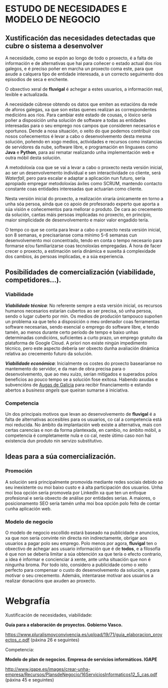 # ESTUDO DE NECESIDADES E MODELO DE NEGOCIO

## Xustificación das necesidades detectadas que cubre o sistema a desenvolver

A necesidade, como se expón ao longo de todo o proxecto, é a falta de información e de alternativas que hai para coñecer o estado actual dos ríos galegos, e é preciso poñer en marcha un proxecto coma este, para que axude a calquera tipo de entidade interesada, a un correcto seguimento dos episodios de seca e enchente. 

O obxectivo xeral de **fluvigal** é achegar a estes usuarios, a información real, lexible e actualizada. 

A necesidade cúbrese obtendo os datos que emiten as estacións da rede de aforos galegas, xa que son estas quenes realizan as correspondentes medicións aos ríos. Para cambiar este estado de cousas, o lóxico sería poñer a disposición unha solución de software a todas as entidades interesadas para o seu emprego nos campos que consideren necesarios e oportunos. Dende a nosa situación, o xeito do que podemos contribuír cos nosos coñecementos é levar a cabo o desenvolvemento desta mesma solución, poñendo en xogo medios, actividades e recursos como instancias de servidores da nube, software libre, e programación en linguaxes como **Java** e **Python**, para así rematar realizando unha implementación web e outra móbil desta solución. 

A metodoloxía coa que se vai a levar a cabo o proxecto nesta versión inicial, ao ser un desenvolvemento individual e sen interactividade co cliente, será *Waterfall*, pero para escalar e adaptar a aplicación nun futuro, sería apropiado empregar metodoloxías áxiles como SCRUM, mantendo contacto constante coas
entidades interesadas que actuarían como cliente.

Nesta versión inicial do proxecto, a realización xiraría únicamente en torno a unha sóa persoa, aínda que co apoio de profesorado experto que aporta a súa visión e coñecementos para mellorar o produto. De cara ao crecemento da solución, cantas máis persoas implicadas no proxecto, en principio, maior simplicidade de desenvolvemento e maior valor engadido tería.

O tempo co que se conta para levar a cabo o proxecto nesta versión inicial, son 8 semanas, e precisaríanse coma mínimo 5-6 semanas cun desenvolvemento moi concentrado, tendo en conta o tempo necesario para formarse e/ou familiarizarse coas tecnoloxías empregadas. Á hora de facer crecer o proxecto, a estimación sería dinámica e suxeita á complexidade dos cambios, ás persoas implicadas, e a súa experiencia.

## Posibilidades de comercialización (viabilidade, competidores…).

### Viabilidade

_**Viabilidade técnica**_: No referente sempre a esta versión inicial, os recursos humanos necesarios estarían cubertos ao ser precisa, só unha persoa, sendo o lugar cuberto por min. Os medios de produción tampouco supoñen un problema xa que teño a disposición o meu ordenador coas ferramentas software necesarias, sendo esencial o emprego do software libre, e tendo tamén, ao menos durante certo período de tempo e baixo unhas determinadas condicións, suficientes a curto prazo, un emprego gratuíto da plataforma de Google Cloud. A priori non existe ningún impedimento técnico, pero este aspecto debería ser obxecto dunha avaliación dinámica relativa ao crecemento futuro da solución.

_**Viabilidade económica**_: Inicialmente os costes do proxecto basearíanse no mantemento do servidor, e da man de obra precisa para o desenvolvemento, que ao meu xuizo, serían mitigados e superados polos beneficios ao pouco tempo se a solución fose exitosa. Habendo axudas e subvencións de [Augas de Galicia](https://augasdegalicia.xunta.gal/seccion-tema/c/Lei_transparencia?content=/Portal-Web/Contidos_Augas_Galicia/Seccions/axudas-subvencions/seccion.html&std=axudas-subvencions.html) para recibir financiamento e estando abertos a *business angels* que queiran sumarse á iniciativa.

### Competencia

Un dos principais motivos que levan ao desenvolvemento de **fluvigal** é a falta de alternativas accesibles para os usuarios, co cal a competencia está moi reducida. No ámbito da implantación web existe a alternativa, mais con certas carencias e non da forma plantexada, en cambio, no ámbito móbil, a competencia é completamente nula e co cal, neste útimo caso non hai existencia dun produto nin servizo substitutivo.

## Ideas para a súa comercialización.

### Promoción

A solución será principalmente promovida mediante redes sociais debido ao seu inexistente ou moi baixo custo e á alta participación dos usuarios. Unha moi boa opción sería promovela por LinkedIn xa que ten un enfoque profesional e sería obxecto de análise por entidades serias. A maiores, o posicionamento SEO sería tamén unha moi boa opción polo feito de contar cunha aplicación web.

### Modelo de negocio

O modelo de negocio escollido estará baseado na publicidade e anuncios, xa que non sería convinte nin directa nin indirectamente, obrigar aos usuarios a pagar polo seu emprego. Polo menos por agora, **fluvigal** ten o obxectivo de achegar aos usuario información que é de **todos**, e a filosofía é  que non se debería limitar a súa obtención xa que tería o efecto contrario, a idea é informar e concienciar á xente, ante unha situación que non é ningunha broma. Por todo isto, considero a publicidade como o xeito perfecto para compensar o custo do desenvolvemento da solución, e para motivar o seu crecemento. Ademáis, intentarase motivar aos usuarios a realizar donacións que axuden ao proxecto.

# Webgrafía

Xustificación de necesidades, viabilidade:

**Guía para a elaboración de proyectos. Gobierno Vasco.**

https://www.pluralismoyconvivencia.es/upload/19/71/guia_elaboracion_proyectos_c.pdf  (páxina 26 e seguintes)

Competencia:

**Modelo de plan de negocios. Empresa de servicios informáticos. IGAPE**

http://www.igape.es/images/crear-unha-empresa/Recursos/PlansdeNegocio/16ServiciosInformaticos12_5_cas.pdf 
(páxina 45 e seguintes)
